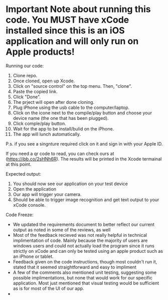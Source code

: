# Important Note about running this code. You MUST have xCode installed since this is an iOS application and will only run on Apple products!

Running our code:
1. Clone repo.
2. Once cloned, open up Xcode.
3. Click on "source control" on the top menu. Then, "clone".
4. Paste the copied link.
5. Click "Done".
6. The prject will open after done cloning.
7. Plug iPhone using the usb cable to the computer/laptop.
8. Click on the icone next to the compile/play button and choose your device name (the one that has been plugged).
9. Click comple/play button.
10. Wait for the app to be install/bulid on the iPhone.
11. The app will lunch automatically. 

P.s. if you see a singnture required click on it and sign in with your Apple ID.

If you need a qr code to read, you can check ours at (https://ibb.co/2sHNh6R).
The results will be printed in the Xcode termainal at this point.

Expected output:
1. You should now see our application on your test device
2. Open the application
3. Our app will trigger your camera.
4. Should be able to trigger image recognition and get text output to your xCode console.


Code Freeze:
- We updated the requirements document to better reflect our current output as noted in some of the reviews, as well 
- Most of the feedback recieved was not really helpful in technical implimentation of code. Mainly because the majority of users are windows users and could not actually load the program since it runs strictly on xCode and can only be tested using an apple product such as an iPhone or tablet.
- Feedback given on the code instructions, though most couldn't run it, stated that it seemed straightforward and easy to impliment
- A few of the comments also mentioned unit testing, suggesting some possible implimentations, but none that would work for our specific application. Most just mentioned that visual testing would be sufficient as is for most of the UI of our app.
- 

